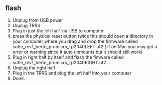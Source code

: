 ## flash
1. Unplug from USB power
2. Unplug TRRS
3. Plug in just the left half via USB to computer
4. press the physical reset button twice this should open a directory in your computer where you drag and drop the firmware called sofle_rev1_berto_promicro_rp2040LEFT.uf2
    ( if on Mac you may get a error or warning since it auto unmounts but it should still work)
5. Plug in right half by itself and flash the fimware called sofle_rev1_berto_promicro_rp2040RIGHT.uf2
6. Unplug the right half
7. Plug in the TRRS and plug the left half into your computer
8. Done.
